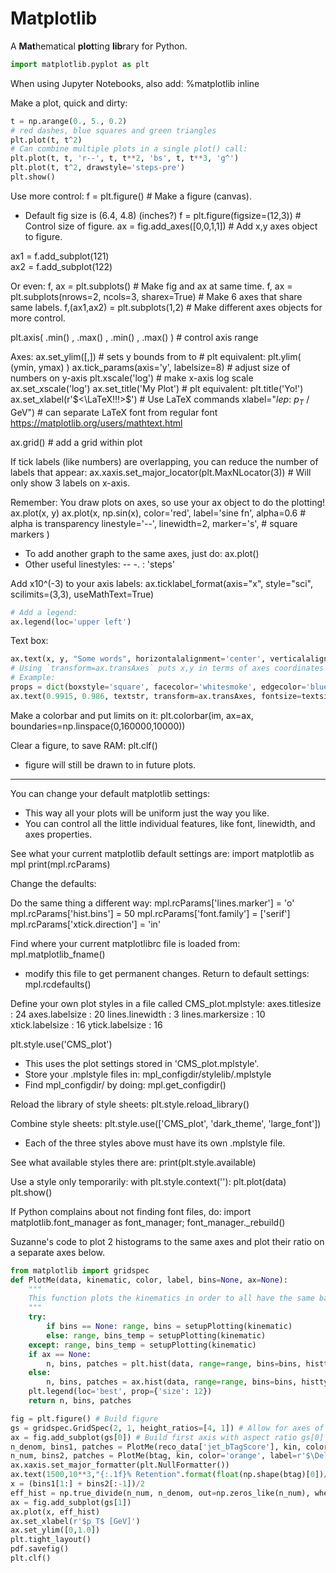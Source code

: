 # Matplotlib

A **Mat**hematical **plot**ting **lib**rary for Python.

```python
import matplotlib.pyplot as plt
```

When using Jupyter Notebooks, also add:
%matplotlib inline

Make a plot, quick and dirty:

```python
t = np.arange(0., 5., 0.2)
# red dashes, blue squares and green triangles
plt.plot(t, t^2)
# Can combine multiple plots in a single plot() call:
plt.plot(t, t, 'r--', t, t**2, 'bs', t, t**3, 'g^')
plt.plot(t, t^2, drawstyle='steps-pre')
plt.show()
```

Use more control:
f = plt.figure()				# Make a figure (canvas).
- Default fig size is (6.4, 4.8) (inches?)
f = plt.figure(figsize=(12,3))	# Control size of figure.
ax = fig.add_axes([0,0,1,1])	# Add x,y axes object to figure.

ax1 = f.add_subplot(121)		
ax2 = f.add_subplot(122)

Or even:
f, ax = plt.subplots()	# Make fig and ax at same time.
f, ax = plt.subplots(nrows=2, ncols=3, sharex=True)	# Make 6 axes that share same labels.
f,(ax1,ax2) = plt.subplots(1,2)		# Make different axes objects for more control.

plt.axis( <xvals>.min() , <xvals>.max() , <yvals>.min() , <yvals>.max() )	# control axis range

Axes:
ax.set_ylim([<ymin>,<ymax>])		# sets y bounds from <ymin> to <ymax>    # plt equivalent: plt.ylim( (ymin, ymax) )
ax.tick_params(axis='y', labelsize=8)	# adjust size of numbers on y-axis
plt.xscale('log')					# make x-axis log scale
ax.set_xscale('log')
ax.set_title('My Plot')    # plt equivalent: plt.title('Yo!')
ax.set_xlabel(r'$<\LaTeX!!!>$')		# Use LaTeX commands 
xlabel="$lep$: $p_{T}$ / GeV")		# can separate LaTeX font from regular font
https://matplotlib.org/users/mathtext.html

ax.grid()	# add a grid within plot

If tick labels (like numbers) are overlapping, 
you can reduce the number of labels that appear:
ax.xaxis.set_major_locator(plt.MaxNLocator(3))    # Will only show 3 labels on x-axis.


Remember: You draw plots on axes, so use your ax object to do the plotting!
ax.plot(x, y)
ax.plot(x, np.sin(x), color='red', label='sine fn', alpha=0.6    # alpha is transparency
		linestyle='--', linewidth=2, marker='s',   	# square markers
)	

- To add another graph to the same axes, just do: ax.plot(<graph>)
- Other useful linestyles: -- -. : 'steps'

Add x10^(-3) to your axis labels:
ax.ticklabel_format(axis="x", style="sci", scilimits=(3,3), useMathText=True)

```python
# Add a legend:
ax.legend(loc='upper left')
```

Text box:

```python
ax.text(x, y, "Some words", horizontalalignment='center', verticalalignment='center', transform=ax.transAxes)
# Using `transform=ax.transAxes` puts x,y in terms of axes coordinates (as opposed to data coordinates)
# Example:
props = dict(boxstyle='square', facecolor='whitesmoke', edgecolor='blue', alpha=0.8)
ax.text(0.9915, 0.986, textstr, transform=ax.transAxes, fontsize=textsize_legend, verticalalignment='top', horizontalalignment='right', bbox=props)
```

Make a colorbar and put limits on it:
plt.colorbar(im, ax=ax, boundaries=np.linspace(0,160000,10000))

Clear a figure, to save RAM:
plt.clf()
- figure will still be drawn to in future plots.
------
You can change your default matplotlib settings:
- This way all your plots will be uniform just the way you like. 
- You can control all the little individual features, like font, linewidth, and axes properties.

See what your current matplotlib default settings are:
import matplotlib as mpl
print(mpl.rcParams)

Change the defaults: 


Do the same thing a different way:
mpl.rcParams['lines.marker'] = 'o'
mpl.rcParams['hist.bins'] = 50
mpl.rcParams['font.family'] = ['serif']
mpl.rcParams['xtick.direction'] = 'in'

Find where your current matplotlibrc file is loaded from:
mpl.matplotlib_fname()
- modify this file to get permanent changes. 
Return to default settings:
mpl.rcdefaults()

Define your own plot styles in a file called CMS_plot.mplstyle:
axes.titlesize : 24
axes.labelsize : 20
lines.linewidth : 3
lines.markersize : 10
xtick.labelsize : 16
ytick.labelsize : 16

plt.style.use('CMS_plot')
- This uses the plot settings stored in 'CMS_plot.mplstyle'.
- Store your .mplstyle files in: mpl_configdir/stylelib/<mystyle>.mplstyle
- Find mpl_configdir/ by doing: mpl.get_configdir()

Reload the library of style sheets:
plt.style.reload_library()

Combine style sheets:
plt.style.use(['CMS_plot', 'dark_theme', 'large_font'])
- Each of the three styles above must have its own .mplstyle file.

See what available styles there are:
print(plt.style.available)

Use a style only temporarily:
with plt.style.context('<mystyle>'):
    plt.plot(data)
plt.show()

If Python complains about not finding font files, do:
import matplotlib.font_manager as font_manager; font_manager._rebuild()

Suzanne's code to plot 2 histograms to the same axes and
plot their ratio on a separate axes below.

```python
from matplotlib import gridspec
def PlotMe(data, kinematic, color, label, bins=None, ax=None):
    """
    This function plots the kinematics in order to all have the same basic format (e.g. left).
    """
    try:
        if bins == None: range, bins = setupPlotting(kinematic)
        else: range, bins_temp = setupPlotting(kinematic)
    except: range, bins_temp = setupPlotting(kinematic)
    if ax == None:
        n, bins, patches = plt.hist(data, range=range, bins=bins, histtype='step', align='mid', color=color, label=label)
    else:
        n, bins, patches = ax.hist(data, range=range, bins=bins, histtype='step', align='mid', color=color, label=label)
    plt.legend(loc='best', prop={'size': 12})
    return n, bins, patches

fig = plt.figure() # Build figure
gs = gridspec.GridSpec(2, 1, height_ratios=[4, 1]) # Allow for axes of various sizes
ax = fig.add_subplot(gs[0]) # Build first axis with aspect ratio gs[0]
n_denom, bins1, patches = PlotMe(reco_data['jet_bTagScore'], kin, color='blue', label=r'baseline', ax=ax)
n_num, bins2, patches = PlotMe(btag, kin, color='orange', label=r'$\Delta R < {}$'.format(deltaR_cut), bins=bins1, ax=ax)
ax.xaxis.set_major_formatter(plt.NullFormatter())
ax.text(1500,10**3,"{:.1f}% Retention".format(float(np.shape(btag)[0])/float(np.shape(reco_data['jet_bTagScore'])[0])*100),weight='bold',fontsize=12)
x = (bins1[1:] + bins2[:-1])/2
eff_hist = np.true_divide(n_num, n_denom, out=np.zeros_like(n_num), where=n_denom!=0)
ax = fig.add_subplot(gs[1])
ax.plot(x, eff_hist)
ax.set_xlabel(r'$p_T$ [GeV]')
ax.set_ylim([0,1.0])
plt.tight_layout()
pdf.savefig()
plt.clf()
```